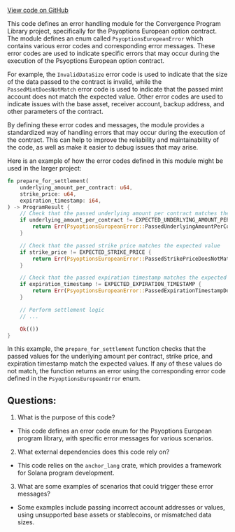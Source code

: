 [View code on GitHub](https://github.com/convergence-rfq/convergence-program-library/psyoptions-european-instrument/program/src/errors.rs)

This code defines an error handling module for the Convergence Program Library project, specifically for the Psyoptions European option contract. The module defines an enum called `PsyoptionsEuropeanError` which contains various error codes and corresponding error messages. These error codes are used to indicate specific errors that may occur during the execution of the Psyoptions European option contract.

For example, the `InvalidDataSize` error code is used to indicate that the size of the data passed to the contract is invalid, while the `PassedMintDoesNotMatch` error code is used to indicate that the passed mint account does not match the expected value. Other error codes are used to indicate issues with the base asset, receiver account, backup address, and other parameters of the contract.

By defining these error codes and messages, the module provides a standardized way of handling errors that may occur during the execution of the contract. This can help to improve the reliability and maintainability of the code, as well as make it easier to debug issues that may arise.

Here is an example of how the error codes defined in this module might be used in the larger project:

```rust
fn prepare_for_settlement(
    underlying_amount_per_contract: u64,
    strike_price: u64,
    expiration_timestamp: i64,
) -> ProgramResult {
    // Check that the passed underlying amount per contract matches the expected value
    if underlying_amount_per_contract != EXPECTED_UNDERLYING_AMOUNT_PER_CONTRACT {
        return Err(PsyoptionsEuropeanError::PassedUnderlyingAmountPerContractDoesNotMatch.into());
    }

    // Check that the passed strike price matches the expected value
    if strike_price != EXPECTED_STRIKE_PRICE {
        return Err(PsyoptionsEuropeanError::PassedStrikePriceDoesNotMatch.into());
    }

    // Check that the passed expiration timestamp matches the expected value
    if expiration_timestamp != EXPECTED_EXPIRATION_TIMESTAMP {
        return Err(PsyoptionsEuropeanError::PassedExpirationTimestampDoesNotMatch.into());
    }

    // Perform settlement logic
    // ...

    Ok(())
}
```

In this example, the `prepare_for_settlement` function checks that the passed values for the underlying amount per contract, strike price, and expiration timestamp match the expected values. If any of these values do not match, the function returns an error using the corresponding error code defined in the `PsyoptionsEuropeanError` enum.
## Questions: 
 1. What is the purpose of this code?
- This code defines an error code enum for the Psyoptions European program library, with specific error messages for various scenarios.

2. What external dependencies does this code rely on?
- This code relies on the `anchor_lang` crate, which provides a framework for Solana program development.

3. What are some examples of scenarios that could trigger these error messages?
- Some examples include passing incorrect account addresses or values, using unsupported base assets or stablecoins, or mismatched data sizes.